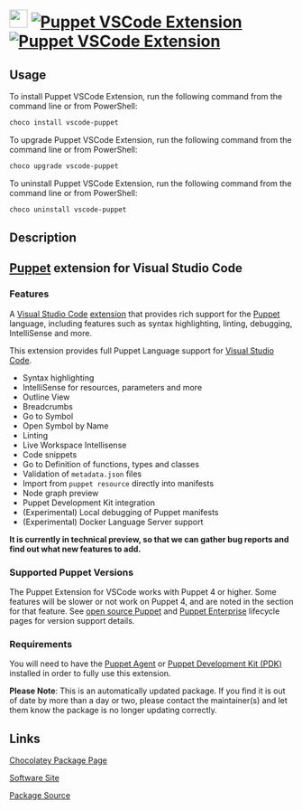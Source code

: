 ﻿# <img src="https://cdn.jsdelivr.net/gh/mkevenaar/chocolatey-packages@71b2b9bb77658ff645430f37851bc5a826b96cc7/icons/vscode-puppet.png" width="32" height="32"/> [![Puppet VSCode Extension](https://img.shields.io/chocolatey/v/vscode-puppet.svg?label=Puppet+VSCode+Extension)](https://community.chocolatey.org/packages/vscode-puppet) [![Puppet VSCode Extension](https://img.shields.io/chocolatey/dt/vscode-puppet.svg)](https://community.chocolatey.org/packages/vscode-puppet)

## Usage

To install Puppet VSCode Extension, run the following command from the command line or from PowerShell:

```powershell
choco install vscode-puppet
```

To upgrade Puppet VSCode Extension, run the following command from the command line or from PowerShell:

```powershell
choco upgrade vscode-puppet
```

To uninstall Puppet VSCode Extension, run the following command from the command line or from PowerShell:

```powershell
choco uninstall vscode-puppet
```

## Description

## [Puppet](https://www.puppet.com) extension for Visual Studio Code

### Features

A [Visual Studio Code](https://code.visualstudio.com/) [extension](https://marketplace.visualstudio.com/VSCode) that provides rich support for the [Puppet](https://www.puppet.com) language, including features such as syntax highlighting, linting, debugging, IntelliSense and more.

This extension provides full Puppet Language support for [Visual Studio Code](https://code.visualstudio.com/).

- Syntax highlighting
- IntelliSense for resources, parameters and more
- Outline View
- Breadcrumbs
- Go to Symbol
- Open Symbol by Name
- Linting
- Live Workspace Intellisense
- Code snippets
- Go to Definition of functions, types and classes
- Validation of `metadata.json` files
- Import from `puppet resource` directly into manifests
- Node graph preview
- Puppet Development Kit integration
- (Experimental) Local debugging of Puppet manifests
- (Experimental) Docker Language Server support

**It is currently in technical preview, so that we can gather bug reports and find out what new features to add.**

### Supported Puppet Versions

The Puppet Extension for VSCode works with Puppet 4 or higher. Some features will be slower or not work on Puppet 4, and are noted in the section for that feature. See [open source Puppet](https://puppet.com/docs/puppet/5.5/about_agent.html) and [Puppet Enterprise](https://puppet.com/docs/pe/2017.3/getting_support_for_pe.html#supported-puppet-enterprise-versions) lifecycle pages for version support details.

### Requirements

You will need to have the [Puppet Agent](https://puppet.com/docs/puppet/4.10/about_agent.html)  or [Puppet Development Kit (PDK)](https://puppet.com/docs/pdk/1.x/pdk.html) installed in order to fully use this extension.

**Please Note**: This is an automatically updated package. If you find it is
out of date by more than a day or two, please contact the maintainer(s) and
let them know the package is no longer updating correctly.


## Links

[Chocolatey Package Page](https://community.chocolatey.org/packages/vscode-puppet)

[Software Site](https://puppet-vscode.github.io/)

[Package Source](https://github.com/mkevenaar/chocolatey-packages/tree/master/automatic/vscode-puppet)

